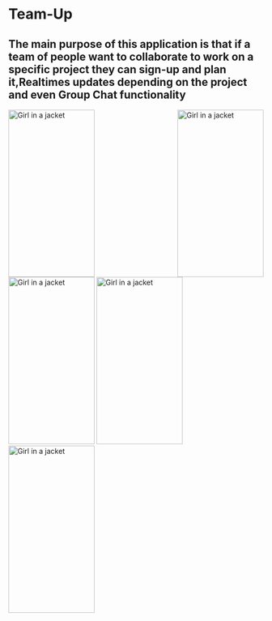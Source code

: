 # Team-Up
## The main purpose of this application is that if a team of people want to collaborate to work on a specific project they can sign-up and plan it,Realtimes updates depending on the project and even Group Chat functionality

  <img align="left" src="https://user-images.githubusercontent.com/51394913/107607327-f0f13f80-6c5e-11eb-9873-7f7ccb1a5cf3.png" alt="Girl in a jacket" width="170" height="330"> 
   <img align="right" src="https://user-images.githubusercontent.com/51394913/107607310-e5057d80-6c5e-11eb-8a49-3c136ad56ef0.png" alt="Girl in a jacket" width="170" height="330"> 
    <img src="https://user-images.githubusercontent.com/51394913/107607329-f2226c80-6c5e-11eb-8529-0d232015a39d.png" alt="Girl in a jacket" width="170" height="330"> 
 <img src="https://user-images.githubusercontent.com/51394913/107607318-e9ca3180-6c5e-11eb-8a54-0f0004e13cda.png" alt="Girl in a jacket" width="170" height="330"> 
 <img src="https://user-images.githubusercontent.com/51394913/107607325-efc01280-6c5e-11eb-987a-42f74984bf48.png" alt="Girl in a jacket" width="170" height="330"> 

